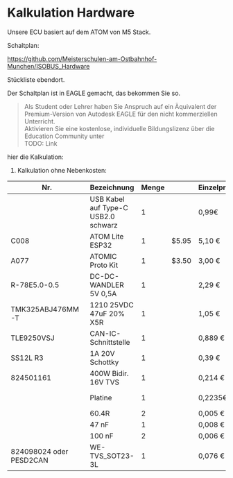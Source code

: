 # Kalkulation Hardware

Unsere ECU basiert auf dem ATOM von M5 Stack. 

Schaltplan:

https://github.com/Meisterschulen-am-Ostbahnhof-Munchen/ISOBUS_Hardware

Stückliste ebendort.

Der Schaltplan ist in EAGLE gemacht, das bekommen Sie so.

> Als Student oder Lehrer haben Sie Anspruch auf ein Äquivalent der Premium-Version von Autodesk EAGLE für den nicht kommerziellen Unterricht.  
> Aktivieren Sie eine kostenlose, individuelle Bildungslizenz über die Education Community unter  
> TODO: Link

hier die Kalkulation:

1.  Kalkulation ohne Nebenkosten:

| Nr. | Bezeichnung | Menge |   | Einzelpreis | Gesamtpreis | Link |
| --- | --- | --- | --- | --- | --- | --- |
|   | USB Kabel auf Type-C USB2.0 schwarz | 1 |   | 0,99€ | 0,99€ |   |
| C008 | ATOM Lite ESP32 | 1 | $5.95 | 5,10 € | 5,10 € | [atom-lite-esp32](https://m5stack.com/collections/m5-atom/products/atom-lite-esp32-development-kit) |
| A077 | ATOMIC Proto Kit | 1 | $3.50 | 3,00 € | 3,00 € | [atomic-proto-kit](https://m5stack.com/collections/m5-atom/products/atomic-proto-kit) |
| R-78E5.0-0.5 | DC-DC-WANDLER 5V 0,5A | 1 |   | 2,29 € | 2,29 € | [919-R-78E5.0-0.5](https://www.mouser.de/ProductDetail/919-R-78E5.0-0.5) |
| TMK325ABJ476MM-T | 1210 25VDC 47uF 20% X5R | 1 |   | 1,05 € | 1,05 € | [963-TMK325ABJ476MM-T](https://www.mouser.de/ProductDetail/963-TMK325ABJ476MM-T) |
| TLE9250VSJ | CAN-IC-Schnittstelle | 1 |   | 0,889 € | 0,889 € | [726-TLE9250VSJXUMA1](https://www.mouser.de/ProductDetail/726-TLE9250VSJXUMA1) |
| SS12L R3 | 1A 20V Schottky | 1 |   | 0,39 € | 0,39 € | [821-SS12LR3](https://www.mouser.de/ProductDetail/821-SS12LR3) |
| 824501161 | 400W Bidir. 16V TVS | 1 |   | 0,214 € | 0,214 € | [2536507](2536507) |
|   | Platine | 1 |   | 0,2235€ | 0,2235€ | [Atomic\_V1.0\_2020-08-29.zip](Atomic_V1.0_2020-08-29.zip) |
|   | 60.4R | 2 |   | 0,005 € | 0,010 € | [CRCW040260R4FKED](https://www.mouser.de/ProductDetail/Vishay-Dale/CRCW040260R4FKED?qs=sGAEpiMZZMukHu%252BjC5l7YTd9ej6Kgk179nsZ36Jo8n0%3D) |
|   | 47 nF | 1 |   | 0,008 € | 0,016 € | [TMF105B7473KVHF](https://www.mouser.de/ProductDetail/Taiyo-Yuden/TMF105B7473KVHF?qs=sGAEpiMZZMukHu%252BjC5l7YbZJogKwR3uA3eRLE2jFr74%3D) |
|   | 100 nF | 2 |   | 0,006 € | 0,012 € | [GCM155R71C104KA55D](https://www.mouser.de/ProductDetail/Murata-Electronics/GCM155R71C104KA55D?qs=sGAEpiMZZMukHu%252BjC5l7YeyuOEkAjDobycZoV1p3zeo%3D) |
| 824098024 oder PESD2CAN | WE-TVS\_SOT23-3L | 1 |   | 0,076 € | 0,076 € | [PESD2CAN215](https://www.mouser.de/ProductDetail/Nexperia/PESD2CAN215?qs=%2Fha2pyFaduitgFsSuyaqyGR977FW4A%2FXKtBkWCOl6s0%3D) |
